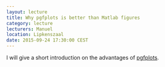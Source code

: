 ```yaml
---
layout: lecture
title: Why pgfplots is better than Matlab figures
category: lecture
lecturers: Manuel
location: Lipkenszaal
date: 2015-09-24 17:30:00 CEST
---
```


I will give a short introduction on the advantages of [pgfplots](http://pgfplots.sourceforge.net/). 
